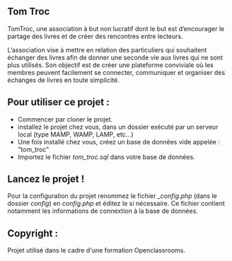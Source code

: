 ## Tom Troc

TomTroc, une association à but non lucratif dont le but est d’encourager le partage des livres et de créer des rencontres entre lecteurs. 

L’association vise à mettre en relation des particuliers qui souhaitent échanger des livres afin de donner une seconde vie aux livres qui ne sont plus  utilisés. Son objectif est de créer une plateforme conviviale où les membres peuvent facilement se connecter, communiquer et organiser des échanges de livres en toute simplicité.

## Pour utiliser ce projet : 

- Commencer par cloner le projet. 
- installez le projet chez vous, dans un dossier exécuté par un serveur local (type MAMP, WAMP, LAMP, etc...)
- Une fois installé chez vous, créez un base de données vide appelée : "tom_troc"
- Importez le fichier _tom_troc.sql_ dans votre base de données.

## Lancez le projet ! 

Pour la configuration du projet renommez le fichier _\_config.php_ (dans le dossier _config_) en _config.php_ et éditez le si nécessaire. 
Ce fichier contient notamment les informations de connextion à la base de données. 

## Copyright : 

Projet utilisé dans le cadre d'une formation Openclassrooms. 
